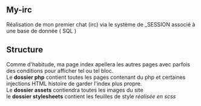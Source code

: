 ## My-irc

Réalisation de mon premier chat (irc) via le système de _SESSION associé à une base de donnée ( SQL )

## Structure

Comme d'habitude, ma page index apellera les autres pages avec parfois des conditions pour afficher tel ou tel bloc.  
Le **dossier php** contient toutes les pages contenant du php et certaines injections HTML histoire de garder l'index plus propre.  
Le **dossier assets** contiendra toutes les images du site  
le **dossier stylesheets** contient les feuilles de style *réalisée en scss*  